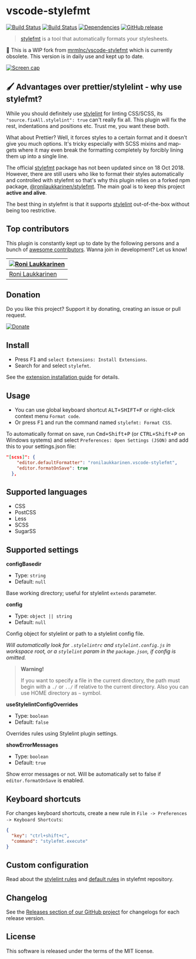 # vscode-stylefmt

[![Build Status](https://img.shields.io/badge/visual%20studio-marketplace-green.svg?style=flat-square)](https://marketplace.visualstudio.com/items?itemName=ronilaukkarinen.vscode-stylefmt) [![Build Status](https://img.shields.io/travis/com/ronilaukkarinen/vscode-stylefmt.svg?style=flat-square)](https://travis-ci.com/ronilaukkarinen/vscode-stylefmt) [![Dependencies](https://david-dm.org/ronilaukkarinen/vscode-stylefmt.svg?style=flat-square)](https://david-dm.org/ronilaukkarinen/vscode-stylefmt) [![GitHub release](https://img.shields.io/github/tag/ronilaukkarinen/vscode-stylefmt.svg?style=flat-square)](https://github.com/ronilaukkarinen/vscode-stylefmt/releases)

> [stylefmt](https://github.com/morishitter/stylefmt) is a tool that automatically formats your stylesheets.

🍴 This is a WIP fork from [mrmlnc/vscode-stylefmt](https://github.com/mrmlnc/vscode-stylefmt) which is currently obsolete. This version is in daily use and kept up to date.

[![Screen cap](https://i.imgur.com/h5vFQPP.gif)](https://i.imgur.com/h5vFQPP.gif)

## 🖌 Advantages over prettier/stylelint - why use stylefmt?

While you should definitely use [stylelint](https://stylelint.io/) for linting CSS/SCSS, its `"source.fixAll.stylelint": true` can't really fix all. This plugin will fix the rest, indentations and positions etc. Trust me, you want these both.

What about Prettier? Well, it forces styles to a certain format and it doesn't give you much options. It's tricky especially with SCSS mixins and map-gets where it may even break the formatting completely by forcibly lining them up into a single line.

The official [stylefmt](https://github.com/morishitter/stylefmt) package has not been updated since on 18 Oct 2018. However, there are still users who like to format their styles automatically and controlled with stylefmt so that's why this plugin relies on a forked npm package, [@ronilaukkarinen/stylefmt](https://github.com/ronilaukkarinen/stylefmt). The main goal is to keep this project **active and alive**.

The best thing in stylefmt is that it supports [stylelint](https://stylelint.io/) out-of-the-box without being too restrictive.

## Top contributors

This plugin is constantly kept up to date by the following persons and a bunch of [awesome contributors](https://github.com/ronilaukkarinen/vscode-stylefmt/graphs/contributors). Wanna join in development? Let us know!

| [![Roni Laukkarinen](https://avatars3.githubusercontent.com/u/1534150?v=4&s=70)](https://github.com/ronilaukkarinen) |
| --- |
| [Roni Laukkarinen](https://github.com/ronilaukkarinen) |

## Donation

Do you like this project? Support it by donating, creating an issue or pull request.

[![Donate](https://img.shields.io/badge/Donate-PayPal-green.svg)](https://paypal.me/ronilaukkarinen?locale.x=en_US)

## Install

  * Press <kbd>F1</kbd> and `select Extensions: Install Extensions`.
  * Search for and select `stylefmt`.

See the [extension installation guide](https://code.visualstudio.com/docs/editor/extension-gallery) for details.

## Usage

  * You can use global keyboard shortcut <kbd>ALT+SHIFT+F</kbd> or right-click context menu `Format code`.
  * Or press <kbd>F1</kbd> and run the command named `stylefmt: Format CSS`.

To automatically format on save, run <kbd>Cmd+Shift+P</kbd> (or <kbd>CTRL+Shift+P</kbd> on Windows systems) and select `Preferences: Open Settings (JSON)` and add this to your settings.json file:

``` json
"[scss]": {
    "editor.defaultFormatter": "ronilaukkarinen.vscode-stylefmt",
    "editor.formatOnSave": true
  },
  ```

## Supported languages

  * CSS
  * PostCSS
  * Less
  * SCSS
  * SugarSS

## Supported settings

**configBasedir**

  * Type: `string`
  * Default: `null`

Base working directory; useful for stylelint `extends` parameter.

**config**

  * Type: `object || string`
  * Default: `null`

Config object for stylelint or path to a stylelint config file.

*Will automatically look for `.stylelintrc` and `stylelint.config.js` in workspace root, or a `stylelint` param in the `package.json`, if config is omitted.*

> **Warning!**
>
> If you want to specify a file in the current directory, the path must begin with a `./` or `../` if relative to the current directory. Also you can use HOME directory as `~` symbol.

**useStylelintConfigOverrides**

  * Type: `boolean`
  * Default: `false`

Overrides rules using Stylelint plugin settings.

**showErrorMessages**

  * Type: `boolean`
  * Default: `true`

Show error messages or not. Will be automatically set to false if `editor.formatOnSave` is enabled.

## Keyboard shortcuts

For changes keyboard shortcuts, create a new rule in `File -> Preferences -> Keyboard Shortcuts`:

```json
{
  "key": "ctrl+shift+c",
  "command": "stylefmt.execute"
}
```

## Custom configuration

Read about the [stylelint rules](https://github.com/morishitter/stylefmt#stylelint-rules-that-stylefmt-can-handle) and [default rules](https://github.com/morishitter/stylefmt#default-formatting-rules-without-stylelint-config-file) in stylefmt repository.

## Changelog

See the [Releases section of our GitHub project](https://github.com/ronilaukkarinen/vscode-stylefmt/releases) for changelogs for each release version.

## License

This software is released under the terms of the MIT license.
